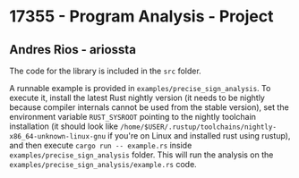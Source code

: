 # 17355 - Program Analysis - Project
## Andres Rios - ariossta

The code for the library is included in the `src` folder. 

A runnable example is provided in `examples/precise_sign_analysis`. To execute
it, install the latest Rust nightly version (it needs to be nightly because 
compiler internals cannot be used from the stable version), set the environment
variable `RUST_SYSROOT` pointing to the nightly toolchain installation (it 
should look like `/home/$USER/.rustup/toolchains/nightly-x86_64-unknown-linux-gnu`
if you're on Linux and installed rust using rustup), and then execute 
`cargo run -- example.rs` inside `examples/precise_sign_analysis` folder. 
This will run the analysis on the `examples/precise_sign_analysis/example.rs` 
code.
